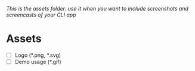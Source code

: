 _This is the assets folder: use it when you want to include screenshots and screencasts of your CLI app_

<!-- You can delete everything I wrote earlier! -->

# Assets

- [ ] Logo (*.png, *.svg)
- [ ] Demo usage (*.gif)
